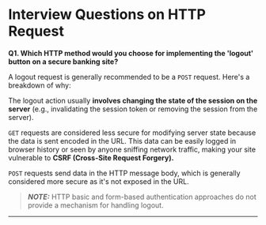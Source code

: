 # Interview Questions on HTTP Request

**Q1. Which HTTP method would you choose for implementing the 'logout' button on a secure banking site?**

A logout request is generally recommended to be a `POST` request. Here's a breakdown of why:

The logout action usually **involves changing the state of the session on the server** (e.g., invalidating the session token or removing the session from the server).

`GET` requests are considered less secure for modifying server state because the data is sent encoded in the URL. This data can be easily logged in browser history or seen by anyone sniffing network traffic, making your site vulnerable to **CSRF (Cross-Site Request Forgery).**

`POST` requests send data in the HTTP message body, which is generally considered more secure as it's not exposed in the URL.

> **_NOTE:_** HTTP basic and form-based authentication approaches do not provide a mechanism for handling logout.

---
